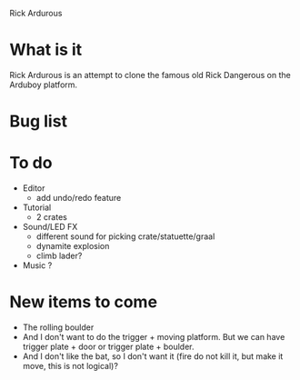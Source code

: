 Rick Ardurous

# What is it

Rick Ardurous is an attempt to clone the famous old Rick Dangerous on the Arduboy platform.

# Bug list

# To do
- Editor
	- add undo/redo feature
- Tutorial
	- 2 crates
- Sound/LED FX
	- different sound for picking crate/statuette/graal
	- dynamite explosion
	- climb lader?
- Music ?

# New items to come
- The rolling boulder
- And I don't want to do the trigger + moving platform. But we can have trigger plate + door or trigger plate + boulder.
- And I don't like the bat, so I don't want it (fire do not kill it, but make it move, this is not logical)?

